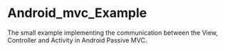# Android_mvc_Example
The small example implementing the communication between the View, Controller and Activity in Android Passive MVC.
